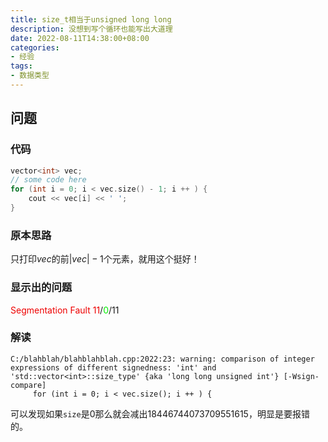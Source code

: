 ```yaml
---
title: size_t相当于unsigned long long
description: 没想到写个循环也能写出大道理
date: 2022-08-11T14:38:00+08:00
categories:
- 经验
tags:
- 数据类型
---
```


## 问题

### 代码

```c++
vector<int> vec;
// some code here
for (int i = 0; i < vec.size() - 1; i ++ ) {
    cout << vec[i] << ' ';
}
```

### 原本思路

只打印$vec$的前$|vec| - 1$个元素，就用这个挺好！

### 显示出的问题

<font color="#ee0000">Segmentation Fault</font>
<font color="#ee0000">11</font>/<font color="#00ee00">0</font>/11

### 解读

```
C:/blahblah/blahblahblah.cpp:2022:23: warning: comparison of integer expressions of different signedness: 'int' and 'std::vector<int>::size_type' {aka 'long long unsigned int'} [-Wsign-compare]
     for (int i = 0; i < vec.size(); i ++ ) {
```

可以发现如果`size`是$0$那么就会减出$18446744073709551615$，明显是要报错的。
